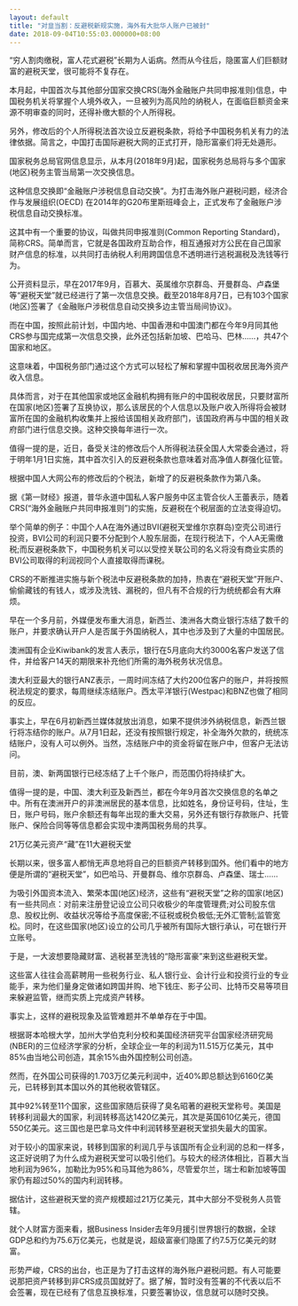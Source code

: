 ```yaml
---
layout: default
title: "对韭当割：反避税新规实施，海外有大批华人账户已被封"
date: 2018-09-04T10:55:03.000000+08:00
---
```


“穷人割肉缴税，富人花式避税”长期为人诟病。然而从今往后，隐匿富人们巨额财富的避税天堂，很可能将不复存在。

本月起，中国首次与其他部分国家交换CRS(海外金融账户共同申报准则)信息，中国税务机关将掌握个人境外收入，一旦被列为高风险的纳税人，在面临巨额资金来源不明审查的同时，还得补缴大额的个人所得税。

另外，修改后的个人所得税法首次设立反避税条款，将给予中国税务机关有力的法律依据。简言之，中国打击国际避税大网的正式打开，隐形富豪们将无处遁形。

国家税务总局官网信息显示，从本月(2018年9月)起，国家税务总局将与多个国家(地区)税务主管当局第一次交换信息。

这种信息交换即“金融账户涉税信息自动交换”。为打击海外账户避税问题，经济合作与发展组织(OECD) 在2014年的G20布里斯班峰会上，正式发布了金融账户涉税信息自动交换标准。

这其中有一个重要的协议，叫做共同申报准则(Common Reporting Standard)，简称CRS。简单而言，它就是各国政府互助合作，相互通报对方公民在自己国家财产信息的标准，以共同打击纳税人利用跨国信息不透明进行逃税漏税及洗钱等行为。

公开资料显示，早在2017年9月，百慕大、英属维尔京群岛、开曼群岛、卢森堡等“避税天堂”就已经进行了第一次信息交换。截至2018年8月7日，已有103个国家(地区)签署了《金融账户涉税信息自动交换多边主管当局间协议》。

而在中国，按照此前计划，中国内地、中国香港和中国澳门都在今年9月同其他CRS参与国完成第一次信息交换，此外还包括新加坡、巴哈马、巴林……，共47个国家和地区。

这意味着，中国税务部门通过这个方式可以轻松了解和掌握中国税收居民海外资产收入信息。

具体而言，对于在其他国家或地区金融机构拥有账户的中国税收居民，只要财富所在国家(地区)签署了互换协议，那么该居民的个人信息以及账户收入所得将会被财富所在国的金融机构收集并上报给该国相关政府部门，该国政府再与中国的相关政府部门进行信息交换。这种交换每年进行一次。

值得一提的是，近日，备受关注的修改后个人所得税法获全国人大常委会通过，将于明年1月1日实施，其中首次引入的反避税条款也意味着对高净值人群强化征管。

根据中国人大网公布的修改后的个税法，新增了的反避税条款作为第八条。

据《第一财经》报道，普华永道中国私人客户服务中区主管合伙人王蕾表示，随着CRS(“海外金融账户共同申报准则”)的实施，反避税在个税层面的立法变得迫切。

举个简单的例子：中国个人A在海外通过BVI(避税天堂维尔京群岛)空壳公司进行投资，BVI公司的利润只要不分配到个人股东层面，在现行税法下，个人A无需缴税;而反避税条款下，中国税务机关可以以受控关联公司的名义将没有商业实质的BVI公司取得的利润视同个人直接取得而课税。

CRS的不断推进实施与新个税法中反避税条款的加持，热衷在“避税天堂”开账户、偷偷藏钱的有钱人，或涉及洗钱、漏税的，但凡有不合规的行为统统都会有大麻烦。

早在一个多月前，外媒便发布重大消息，新西兰、澳洲各大商业银行冻结了数千的账户，并要求确认开户人是否属于外国纳税人，其中也涉及到了大量的中国居民。

澳洲国有企业Kiwibank的发言人表示，银行在5月底向大约3000名客户发送了信件，并给客户14天的期限来补充他们所需的海外税务状况信息。

澳大利亚最大的银行ANZ表示，一周时间冻结了大约200位客户的账户，并将按照税法规定的要求，每周继续冻结账户。西太平洋银行(Westpac)和BNZ也做了相同的反应。

事实上，早在6月初新西兰媒体就放出消息，如果不提供涉外纳税信息，新西兰银行将冻结你的账户。从7月1日起，还没有按照银行规定，补全海外欠款的，统统冻结账户，没有人可以例外。当然，冻结账户中的资金将留在账户中，但客户无法访问。

目前，澳、新两国银行已经冻结了上千个账户，而范围仍将持续扩大。

值得一提的是，中国、澳大利亚及新西兰，都在今年9月首次交换信息的名单之中。所有在澳洲开户的非澳洲居民的基本信息，比如姓名，身份证号码，住址，生日，账户号码，账户余额还有每年出现的重大交易，另外还有银行存款账户、托管账户、保险合同等等信息都会实现中澳两国税务局的共享。

21万亿美元资产“藏”在11大避税天堂

长期以来，很多富人都悄无声息地将自己的巨额资产转移到国外。他们看中的地方便是所谓的“避税天堂”，如巴哈马、开曼群岛、维尔京群岛、卢森堡、瑞士……

为吸引外国资本流入、繁荣本国(地区)经济，这些有“避税天堂”之称的国家(地区)有一些共同点：对前来注册登记设立公司只收极少的年度管理费;对公司股东信息、股权比例、收益状况等给予高度保密;不征税或税负极低;无外汇管制;监管宽松。同时，在这些国家(地区)设立的公司几乎被所有国际大银行承认，可在银行开立账号。

于是，一大波想要隐藏财富、逃税甚至洗钱的“隐形富豪”来到这些避税天堂。

这些富人往往会高薪聘用一些税务行业、私人银行业、会计行业和投资行业的专业能手，来为他们量身定做诸如跨国并购、地下钱庄、影子公司、比特币交易等项目来躲避监管，继而实质上完成资产转移。

事实上，这样的避税现象及监管难题并不单单存在于中国。

根据哥本哈根大学，加州大学伯克利分校和美国经济研究平台国家经济研究局(NBER)的三位经济学家的分析，全球企业一年的利润为11.515万亿美元，其中85%由当地公司创造，其余15%由外国控制公司创造。

然而，在外国公司获得的1.703万亿美元利润中，近40%即总额达到6160亿美元，已转移到其本国以外的其他税收管辖区。

其中92%转至11个国家，这些国家随后获得了臭名昭著的避税天堂称号。美国是转移利润最大的国家，利润转移高达1420亿美元，其次是英国610亿美元，德国550亿美元。这三国也是巴拿马文件中利润转移至避税天堂损失最大的国家。

对于较小的国家来说，转移到国家的利润几乎与该国所有企业利润的总和一样多，这正好说明了为什么成为避税天堂可以吸引他们。与较大的经济体相比，百慕大当地利润为96%，加勒比为95%和马耳他为86%，尽管爱尔兰，瑞士和新加坡等国家仍有超过50%的国内利润转移。

据估计，这些避税天堂的资产规模超过21万亿美元，其中大部分不受税务人员管辖。

就个人财富方面来看，据Business Insider去年9月援引世界银行的数据，全球GDP总和约为75.6万亿美元，也就是说，超级富豪们隐匿了约7.5万亿美元的财富。

形势严峻，CRS的出台，也正是为了打击这样的海外账户避税问题。有人可能要说那把资产转移到非CRS成员国就好了。据了解，暂时没有签署的不代表以后不会签署，现在已经有了信息互换标准，只要签署协议，信息就可以随时交换。

